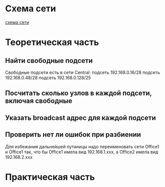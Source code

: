 # Схема сети
 [схема сети](https://app.diagrams.net/#G1gYoQV-3EuAFWX8u0kSCpouW5Ecjqh2U1)

# Теоретическая часть
## Найти свободные подсети
Свободные подсети есть в сети Central:
подсеть 192.168.0.16/28
подсеть 192.168.0.48/28
подсеть 192.168.0.128/25
## Посчитать сколько узлов в каждой подсети, включая свободные

## Указать broadcast адрес для каждой подсети

## Проверить нет ли ошибок при разбиении
Для избежания дальнейшей путаницы надо переименовать сети Office1 и Office1 так, что бы Office1 имела вид 192.168.1.ххх, а Office2 имела вид 192.168.2.ххх

# Практическая часть
##
